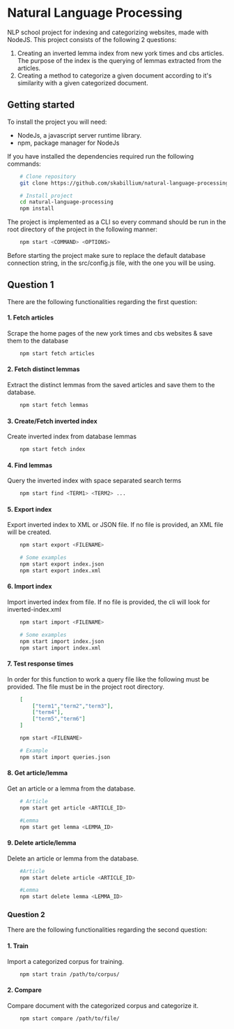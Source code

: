 # Natural Language Processing

NLP school project for indexing and categorizing websites, made with NodeJS. This project consists of the following 2 questions:

1. Creating an inverted lemma index from new york times and cbs articles. The purpose of the index is the querying of lemmas
   extracted from the articles.
2. Creating a method to categorize a given document according to it's similarity with a given categorized document.

## Getting started

To install the project you will need:

- NodeJs, a javascript server runtime library.
- npm, package manager for NodeJs

If you have installed the dependencies required run the following commands:

```BASH
    # Clone repository
    git clone https://github.com/skabillium/natural-language-processing.git

    # Install project
    cd natural-language-processing
    npm install
```

The project is implemented as a CLI so every command should be run in the root directory of the project in the following manner:

```BASH
    npm start <COMMAND> <OPTIONS>
```

Before starting the project make sure to replace the default database connection string, in the src/config.js file, with the one you will be using.

## Question 1

There are the following functionalities regarding the first question:

#### 1. Fetch articles

Scrape the home pages of the new york times and cbs websites & save them to the database

```BASH
    npm start fetch articles
```

#### 2. Fetch distinct lemmas

Extract the distinct lemmas from the saved articles and save them to the database.

```BASH
    npm start fetch lemmas
```

#### 3. Create/Fetch inverted index

Create inverted index from database lemmas

```BASH
    npm start fetch index
```

#### 4. Find lemmas

Query the inverted index with space separated search terms

```BASH
    npm start find <TERM1> <TERM2> ...
```

#### 5. Export index

Export inverted index to XML or JSON file. If no file is provided, an XML file will be created.

```BASH
    npm start export <FILENAME>

    # Some examples
    npm start export index.json
    npm start export index.xml
```

#### 6. Import index

Import inverted index from file. If no file is provided, the cli will look for inverted-index.xml

```BASH
    npm start import <FILENAME>

    # Some examples
    npm start import index.json
    npm start import index.xml
```

#### 7. Test response times

In order for this function to work a query file like the following must be provided. The file must be in the project root directory.

```JSON
    [
        ["term1","term2","term3"],
        ["term4"],
        ["term5","term6"]
    ]
```

```BASH
    npm start <FILENAME>

    # Example
    npm start import queries.json
```

#### 8. Get article/lemma

Get an article or a lemma from the database.

```BASH
    # Article
    npm start get article <ARTICLE_ID>

    #Lemma
    npm start get lemma <LEMMA_ID>
```

#### 9. Delete article/lemma

Delete an article or lemma from the database.

```BASH
    #Article
    npm start delete article <ARTICLE_ID>

    #Lemma
    npm start delete lemma <LEMMA_ID>
```

### Question 2

There are the following functionalities regarding the second question:

#### 1. Train

Import a categorized corpus for training.

```BASH
    npm start train /path/to/corpus/
```

#### 2. Compare

Compare document with the categorized corpus and categorize it.

```BASH
    npm start compare /path/to/file/
```
